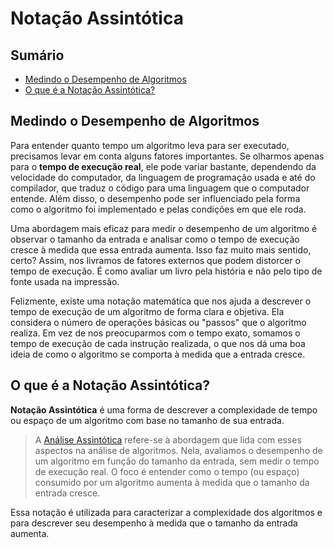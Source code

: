 # Notação Assintótica

## Sumário

- [Medindo o Desempenho de Algoritmos](#medindo-o-desempenho-de-algoritmos)
- [O que é a Notação Assintótica?](#o-que-é-a-notação-assintótica)

## Medindo o Desempenho de Algoritmos

Para entender quanto tempo um algoritmo leva para ser executado, precisamos levar em conta alguns fatores importantes. Se olharmos apenas para o **tempo de execução real**, ele pode variar bastante, dependendo da velocidade do computador, da linguagem de programação usada e até do compilador, que traduz o código para uma linguagem que o computador entende. Além disso, o desempenho pode ser influenciado pela forma como o algoritmo foi implementado e pelas condições em que ele roda.

Uma abordagem mais eficaz para medir o desempenho de um algoritmo é observar o tamanho da entrada e analisar como o tempo de execução cresce à medida que essa entrada aumenta. Isso faz muito mais sentido, certo? Assim, nos livramos de fatores externos que podem distorcer o tempo de execução. É como avaliar um livro pela história e não pelo tipo de fonte usada na impressão.

Felizmente, existe uma notação matemática que nos ajuda a descrever o tempo de execução de um algoritmo de forma clara e objetiva. Ela considera o número de operações básicas ou "passos" que o algoritmo realiza. Em vez de nos preocuparmos com o tempo exato, somamos o tempo de execução de cada instrução realizada, o que nos dá uma boa ideia de como o algoritmo se comporta à medida que a entrada cresce.

## O que é a Notação Assintótica?


**Notação Assintótica** é uma forma de descrever a complexidade de tempo ou espaço de um algoritmo com base no tamanho de sua entrada.

> A [Análise Assintótica](https://en.wikipedia.org/wiki/Asymptotic_analysis) refere-se à abordagem que lida com esses aspectos na análise de algoritmos. Nela, avaliamos o desempenho de um algoritmo em função do tamanho da entrada, sem medir o tempo de execução real. O foco é entender como o tempo (ou espaço) consumido por um algoritmo aumenta à medida que o tamanho da entrada cresce.

Essa notação é utilizada para caracterizar a complexidade dos algoritmos e para descrever seu desempenho à medida que o tamanho da entrada aumenta.
